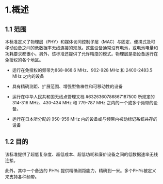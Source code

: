 # 1.概述

## 1.1 范围

本标准定义了物理层（PHY）和媒体访问控制子层（MAC）与固定、便携式及可移动设备之间的低数据率无线连接的规范。这些设备通常没有电池，或电池电量和功耗要求都很小。另外，该标准还提供了允许精度的模式。物理层是指设备运行在免授权的各个地区。

* 运行在免授权的频带为868-868.6 MHz、902-928 MHz 和 2400-2483.5 MHz 之内的设备
* 具有精确测距、扩展范围、增强型鲁棒性和可移动性的设备

* 运行在中华人民共和国无线点管理文档 \#6326360786867187500 所规定的 314-316 MHz、430-434 MHz 和 779-787 MHz 之内的一个或多个频带的设备。

* 运行在日本所分配的 950-956 MHz 内的设备或与频带内被动标记系统共存的设备

## 1.2 目的

该标准提供了超低复杂度、超低成本、超低功耗和廉价设备之间的低数据速率无线连接。

此外，其中一个备选的 PHYs 提供精确测距能力，精确到一米。多个PHYs被定义来支持各种频带。

